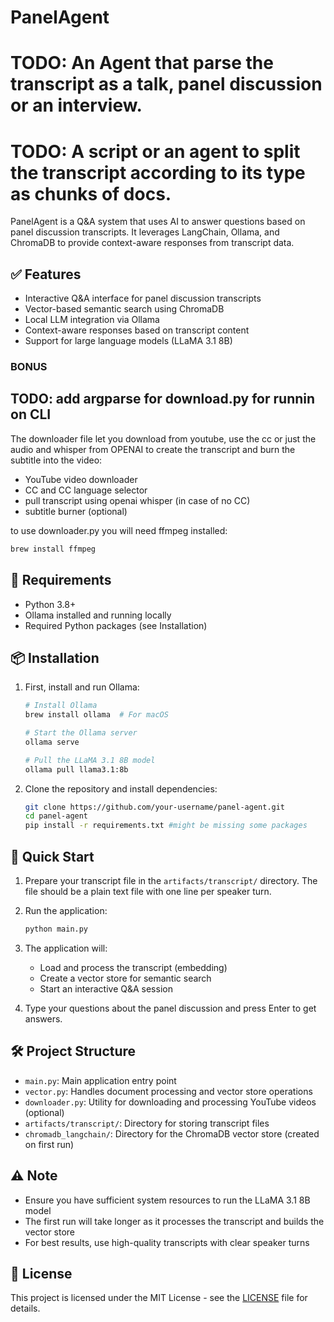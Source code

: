 # PanelAgent
# TODO: An Agent that parse the transcript as a talk, panel discussion or an interview.
# TODO: A script or an agent to split the transcript according to its type as chunks of docs.


PanelAgent is a Q&A system that uses AI to answer questions based on panel discussion transcripts. It leverages LangChain, Ollama, and ChromaDB to provide context-aware responses from transcript data.

## ✅ Features

- Interactive Q&A interface for panel discussion transcripts
- Vector-based semantic search using ChromaDB
- Local LLM integration via Ollama
- Context-aware responses based on transcript content
- Support for large language models (LLaMA 3.1 8B)

### BONUS

## TODO: add argparse for download.py for runnin on CLI

The downloader file let you download from youtube, use the cc or just the audio and whisper from OPENAI to create the transcript and burn the subtitle into the video:

- YouTube video downloader
- CC and CC language selector
- pull transcript using openai whisper (in case of no CC)
- subtitle burner (optional)

to use downloader.py you will need ffmpeg installed:
```bash
brew install ffmpeg
```


## 🔧 Requirements

- Python 3.8+
- Ollama installed and running locally
- Required Python packages (see Installation)

## 📦 Installation

1. First, install and run Ollama:
   ```bash
   # Install Ollama
   brew install ollama  # For macOS
   
   # Start the Ollama server
   ollama serve
   
   # Pull the LLaMA 3.1 8B model
   ollama pull llama3.1:8b
   ```

2. Clone the repository and install dependencies:
   ```bash
   git clone https://github.com/your-username/panel-agent.git
   cd panel-agent
   pip install -r requirements.txt #might be missing some packages 
   ```

## 🚀 Quick Start

1. Prepare your transcript file in the `artifacts/transcript/` directory.
   The file should be a plain text file with one line per speaker turn.
   
2. Run the application:
   ```bash
   python main.py
   ```

3. The application will:
   - Load and process the transcript (embedding)
   - Create a vector store for semantic search
   - Start an interactive Q&A session

4. Type your questions about the panel discussion and press Enter to get answers.

## 🛠️ Project Structure

- `main.py`: Main application entry point
- `vector.py`: Handles document processing and vector store operations
- `downloader.py`: Utility for downloading and processing YouTube videos (optional)
- `artifacts/transcript/`: Directory for storing transcript files
- `chromadb_langchain/`: Directory for the ChromaDB vector store (created on first run)

## ⚠️ Note

- Ensure you have sufficient system resources to run the LLaMA 3.1 8B model
- The first run will take longer as it processes the transcript and builds the vector store
- For best results, use high-quality transcripts with clear speaker turns

## 📄 License

This project is licensed under the MIT License - see the [LICENSE](LICENSE) file for details.
